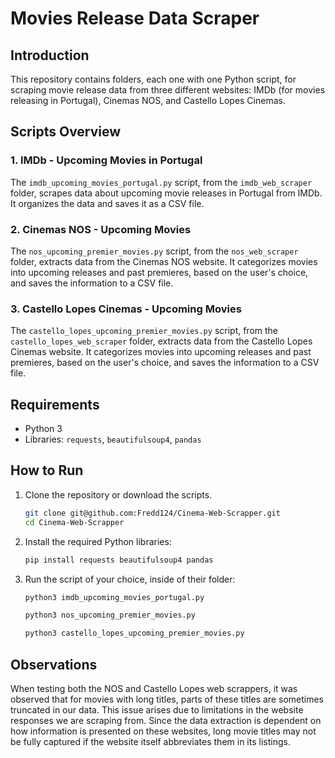 # Movies Release Data Scraper

## Introduction
This repository contains folders, each one with one Python script, for scraping movie release data from three different websites: IMDb (for movies releasing in Portugal), Cinemas NOS, and Castello Lopes Cinemas. 

## Scripts Overview

### 1. IMDb - Upcoming Movies in Portugal
The `imdb_upcoming_movies_portugal.py` script, from the `imdb_web_scraper` folder, scrapes data about upcoming movie releases in Portugal from IMDb. It organizes the data and saves it as a CSV file.

### 2. Cinemas NOS - Upcoming Movies
The `nos_upcoming_premier_movies.py` script, from the `nos_web_scraper` folder, extracts data from the Cinemas NOS website. It categorizes movies into upcoming releases and past premieres, based on the user's choice, and saves the information to a CSV file.

### 3. Castello Lopes Cinemas - Upcoming Movies
The `castello_lopes_upcoming_premier_movies.py` script, from the `castello_lopes_web_scraper` folder, extracts data from the Castello Lopes Cinemas website. It categorizes movies into upcoming releases and past premieres, based on the user's choice, and saves the information to a CSV file.

## Requirements
- Python 3
- Libraries: `requests`, `beautifulsoup4`, `pandas`

## How to Run
1. Clone the repository or download the scripts.
   ```bash
   git clone git@github.com:Fredd124/Cinema-Web-Scrapper.git
   cd Cinema-Web-Scrapper
2. Install the required Python libraries:
   ```bash
   pip install requests beautifulsoup4 pandas
   ````
3. Run the script of your choice, inside of their folder:
   ```bash
   python3 imdb_upcoming_movies_portugal.py
   ```
   ```bash
   python3 nos_upcoming_premier_movies.py
   ```
   ```bash
   python3 castello_lopes_upcoming_premier_movies.py
   ```

## Observations
When testing both the NOS and Castello Lopes web scrappers, it was observed that for movies with long titles, parts of these titles are sometimes truncated in our data. This issue arises due to limitations in the website responses we are scraping from. Since the data extraction is dependent on how information is presented on these websites, long movie titles may not be fully captured if the website itself abbreviates them in its listings.
